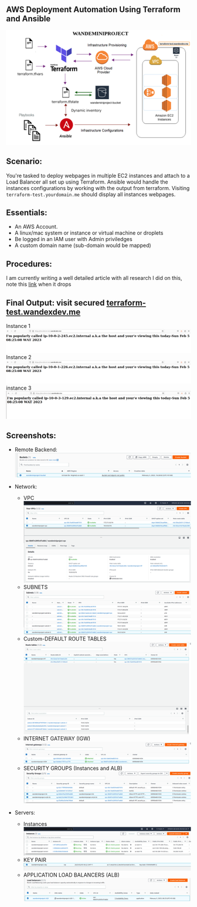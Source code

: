 ## AWS Deployment Automation Using Terraform and Ansible
![Archeiture Diagram](images/terra.png)

## Scenario:
You're tasked to deploy webpages in multiple EC2 instances and attach to a Load Balancer all set up using Terraform. Ansible would handle the instances configurations by working with the output from terraform. Visiting `terraform-test.yourdomain.me` should display all instances webpages.

## Essentials:
* An AWS Account.
* A linux/mac system or instance or virtual machine or droplets
* Be logged in an IAM user with Admin priviledges 
* A custom domain name (sub-domain would be mapped)

## Procedures:
I am currently writing a well detailed article with all research I did on this, note this [link](https://dev.to/wandexdev) when it drops

## Final Output: visit secured [terraform-test.wandexdev.me](terraform-test.wandexdev.me)
Instance 1
![i1](images/i1.png)
Instance 2
![i2](images/i2.png)
instance 3
![i3](images/i3.png)

## Screenshots:
* Remote Backend:
![s3](images/backend.png)
* Network:
	* VPC
![vpc](images/vpc.png)
	* SUBNETS
![subnets](images/subnets.png)
	* Custom-DEFAULT ROUTE TABLES
![rt](images/rt.png)
	* INTERNET GATEWAY (IGW)
![igw](images/igw.png)
	* SECURITY GROUPS (Instances and ALB)
![sg](images/sg.png)
	 
* Servers: 
	* Instances
![instances](images/instances.png)
	* KEY PAIR
![kp](images/keypair.png)
	* APPLICATION LOAD BALANCERS (ALB)
![ALB](images/alb.png)

